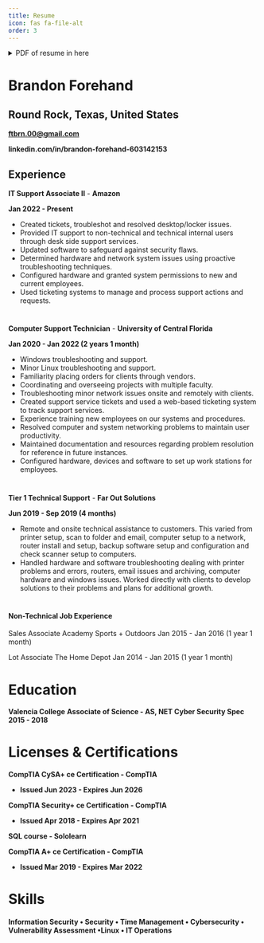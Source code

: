 ```yaml
---
title: Resume
icon: fas fa-file-alt
order: 3
---
```


<details>

<summary>PDF of resume in here </summary>

Resume-Brandon-Forehand.pdf

</details>


# Brandon Forehand
## Round Rock, Texas, United States
**ftbrn.00@gmail.com**

**linkedin.com/in/brandon-forehand-603142153**

Experience
---

**IT Support Associate II** - **Amazon**

**Jan 2022 - Present**
- Created tickets, troubleshot and resolved desktop/locker issues.
- Provided IT support to non-technical and technical internal users through desk side support services.
- Updated software to safeguard against security flaws.
- Determined hardware and network system issues using proactive troubleshooting techniques.
- Configured hardware and granted system permissions to new and current employees.
- Used ticketing systems to manage and process support actions and requests.
#
#

**Computer Support Technician** - **University of Central Florida**

**Jan 2020 - Jan 2022 (2 years 1 month)**
- Windows troubleshooting and support.
- Minor Linux troubleshooting and support.
- Familiarity placing orders for clients through vendors.
- Coordinating and overseeing projects with multiple faculty.
- Troubleshooting minor network issues onsite and remotely with clients.
- Created support service tickets and used a web-based ticketing system to track support services.
- Experience training new employees on our systems and procedures.
- Resolved computer and system networking problems to maintain user productivity.
- Maintained documentation and resources regarding problem resolution for reference in future instances.
- Configured hardware, devices and software to set up work stations for employees.
#
#

**Tier 1 Technical Support** - **Far Out Solutions**

**Jun 2019 - Sep 2019 (4 months)**
- Remote and onsite technical assistance to customers. This varied from printer setup, scan to folder and email, computer setup to a network, router install and setup, backup software setup and configuration and check scanner setup to computers.
- Handled hardware and software troubleshooting dealing with printer problems and errors, routers, email issues and archiving, computer hardware and windows issues. Worked directly with clients to develop solutions to their problems and plans for additional growth.
#

#### Non-Technical Job Experience

Sales Associate
Academy Sports + Outdoors
Jan 2015 - Jan 2016 (1 year 1 month)

Lot Associate
The Home Depot
Jan 2014 - Jan 2015 (1 year 1 month)



# Education

**Valencia College**
**Associate of Science - AS, NET Cyber Security Spec**
**2015 - 2018**


# Licenses & Certifications
**CompTIA CySA+ ce Certification - CompTIA**
- **Issued Jun 2023 - Expires Jun 2026**


**CompTIA Security+ ce Certification - CompTIA**
- **Issued Apr 2018 - Expires Apr 2021**


**SQL course - Sololearn**


**CompTIA A+ ce Certification - CompTIA**
- **Issued Mar 2019 - Expires Mar 2022**


# Skills

#### Information Security • Security • Time Management • Cybersecurity • Vulnerability Assessment •Linux • IT Operations
